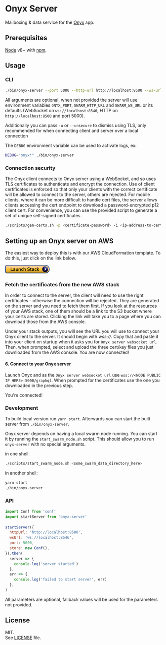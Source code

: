# Onyx Server

Mailboxing & data service for the [Onyx](https://github.com/MainframeHQ/onyx) app.

## Prerequisites

[Node](https://nodejs.org/en/) v8+ with [npm](https://www.npmjs.com/).

## Usage

### CLI

```sh
./bin/onyx-server --port 5000 --http-url http://localhost:8500 --ws-url ws://localhost:8546
```

All arguments are optional, when not provided the server will use environment
variables `ONYX_PORT`, `SWARM_HTTP_URL` and `SWARM_WS_URL` or its defaults
(WebSocket on `ws://localhost:8546`, HTTP on `http://localhost:8500` and port
5000).

Additionally you can pass `-u` or `--unsecure` to dismiss using TLS, only recommended
for when connecting client and server over a local connection

The `DEBUG` environment variable can be used to activate logs, ex:

```sh
DEBUG="onyx*" ./bin/onyx-server
```

### Connection security

The Onyx client connects to Onyx server using a WebSocket, and so uses TLS certificates to authenticate and encrypt the connection.
Use of client certificates is enforced so that only your clients with the correct certificate will be allowed to connect to the server, others are rejected.
For mobile clients, where it can be more difficult to handle cert files, the server allows clients accessing the cert endpoint to download a password-encrypted p12 client cert.
For convenience, you can use the provided script to generate a set of unique self-signed certificates.

```sh
./scripts/gen-certs.sh -p <certificate-password> -i <ip-address-to-certify> -d <domain-to-certify>
```

## Setting up an Onyx server on AWS

The easiest way to deploy this is with our AWS CloudFormation template. To do
this, just click on the link below.

[![cloudformation-launch-button](images/cloudformation-launch-stack.png)](https://console.aws.amazon.com/cloudformation/home#/stacks/new?stackName=OnyxServer&templateURL=https://s3.amazonaws.com/mainframe-cf-templates/onyx-server.yaml)

### Fetch the certificates from the new AWS stack

In order to connect to the server, the client will need to use the right
certificates - otherwise the connection will be rejected. They are generated on
the server and you need to fetch them first. If you look at the resources of your
AWS stack, one of them should be a link to the S3 bucket where your certs are
stored. Clicking the link will take you to a page where you can download those
from the AWS console.

Under your stack outputs, you will see the URL you will use to connect your Onyx
client to the server. It should begin with *wss://*. Copy that and paste it into
your client on startup when it asks you for `Onyx server websocket url`. Then,
when prompted, select and upload the three cert/key files you just downloaded
from the AWS console. You are now connected!

#### 6. Connect to your Onyx server

Launch Onyx and as the `Onyx server websocket url` use
`wss://<NODE PUBLIC IP HERE>:5000/graphql`. When prompted for the certificates
use the one you downloaded in the previous step.

You're connected!

### Development

To build local version run `yarn start`. Afterwards you can start the built server
from `./bin/onyx-server`.

Onyx server depends on having a local swarm node running. You can start it by running
the `start_swarm_node.sh` script. This should allow you to run `onyx-server` with
no special arguments.

in one shell:
```sh
./scripts/start_swarm_node.sh <some_swarm_data_directory_here>
```

in another shell:
```sh
yarn start
./bin/onyx-server
```

### API

```js
import Conf from 'conf'
import startServer from 'onyx-server'

startServer({
  httpUrl: 'http://localhost:8500',
  wsUrl: 'ws://localhost:8546',
  port: 5000,
  store: new Conf(),
}).then(
  server => {
    console.log('server started')
  },
  err => {
    console.log('failed to start server', err)
  },
)
```

All parameters are optional, fallback values will be used for the parameters not
provided.

## License

MIT.\
See [LICENSE](LICENSE) file.
